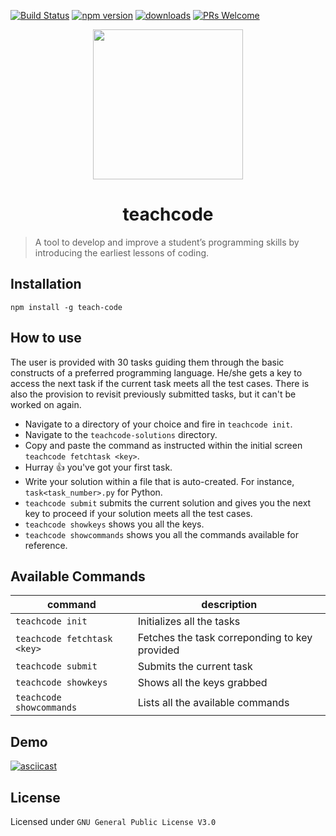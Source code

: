 [![Build Status](https://travis-ci.com/madlabsinc/teachcode.svg?branch=master)](https://travis-ci.com/madlabsinc/teachcode)
[![npm version](https://badgen.net/npm/v/teach-code)](https://www.npmjs.com/package/teach-code)
[![downloads](https://badgen.net/npm/dm/teach-code)](https://www.npmjs.com/package/teach-code)
[![PRs Welcome](https://img.shields.io/badge/PRs%20-welcome-brightgreen.svg)](https://github.com/madlabsinc/Teach-Code/pull/new)

<p align="center">
  <img src="https://i.imgur.com/BuMZB6C.png" width="240" height="240">
  <h1 align="center">teachcode</h1>
</p>

> A tool to develop and improve a student’s programming skills by introducing the earliest lessons of coding.

## Installation

`npm install -g teach-code`

## How to use

The user is provided with 30 tasks guiding them through the basic constructs of a preferred programming language. He/she gets a key to access the next task if the current task meets all the test cases. There is also the provision to revisit previously submitted tasks, but it can't be worked on again.

- Navigate to a directory of your choice and fire in `teachcode init`.
- Navigate to the `teachcode-solutions` directory.
- Copy and paste the command as instructed within the initial screen `teachcode fetchtask <key>`.
- Hurray :+1: you've got your first task.
- Write your solution within a file that is auto-created. For instance, `task<task_number>.py` for Python.
- `teachcode submit` submits the current solution and gives you the next key to proceed if your solution meets all the test cases.
- `teachcode showkeys` shows you all the keys. 
- `teachcode showcommands` shows you all the commands available for reference.

## Available Commands

| command | description |                                                                                                
| -------------- |  ---------------- |
| `teachcode init` | Initializes all the tasks |
| `teachcode fetchtask <key>` | Fetches the task correponding to key provided |
| `teachcode submit` | Submits the current task |
| `teachcode showkeys` | Shows all the keys grabbed |
| `teachcode showcommands` | Lists all the available commands |

## Demo

[![asciicast](https://asciinema.org/a/Dt6tL9vo6wAWqhh7nvwEFTMqA.svg)](https://asciinema.org/a/Dt6tL9vo6wAWqhh7nvwEFTMqA)

## License

Licensed under `GNU General Public License V3.0`
